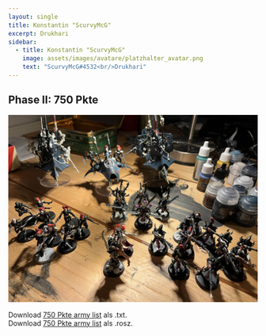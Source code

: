 ```yaml
---
layout: single
title: Konstantin "ScurvyMcG"
excerpt: Drukhari
sidebar: 
  - title: Konstantin "ScurvyMcG"
    image: assets/images/avatare/platzhalter_avatar.png
    text: "ScurvyMcG#4532<br/>Drukhari"
---
```

## Phase II: 750 Pkte

![750 Pkte](/assets/images/750/750_scurvymcg_1.jpg)

Download <a href="/assets/armylists/750/750_scurvymcg.txt" download>750 Pkte army list</a> als .txt.  
Download <a href="/assets/armylists/750/750_scurvymcg.rosz" download>750 Pkte army list</a> als .rosz.  